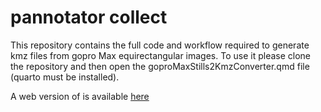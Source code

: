 # pannotator collect


This repository contains the full code and workflow required to generate
kmz files from gopro Max equirectangular images. To use it please clone
the repository and then open the goproMaxStills2KmzConverter.qmd file
(quarto must be installed).

A web version of is available
[here](https://nunzioknerr.github.io/pannotator_collect/)
